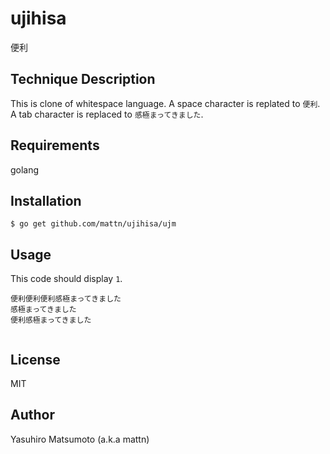 # ujihisa

便利

## Technique Description

This is clone of whitespace language. A space character is replated to `便利`. A tab character is replaced to `感極まってきました`.

## Requirements

golang

## Installation

```
$ go get github.com/mattn/ujihisa/ujm
```

## Usage

This code should display `1`.
```
便利便利便利感極まってきました
感極まってきました
便利感極まってきました


```


## License

MIT

## Author

Yasuhiro Matsumoto (a.k.a mattn)
